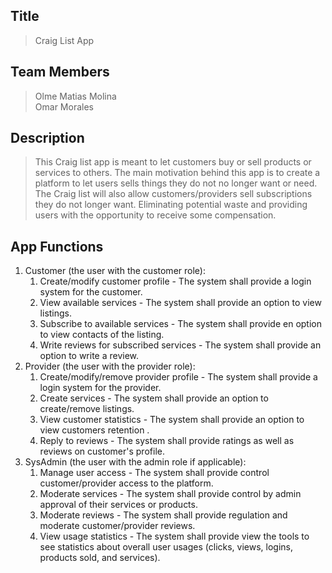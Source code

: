 ## Title
> Craig List App
## Team Members
> Olme Matias Molina \
> Omar Morales
## Description
> This Craig list app is meant to let customers buy or sell products or services to others. The main motivation behind this app is to create a platform to let users sells things they do not no longer want or need. The Craig list will also allow customers/providers sell subscriptions they do not longer want. Eliminating potential waste and providing users with the opportunity to receive some compensation.
## App Functions
1. Customer (the user with the customer role):
    1. Create/modify customer profile - The system shall provide a login system for the customer.
    2. View available services - The system shall provide an option to view listings.
    3. Subscribe to available services - The system shall provide en option to view contacts of the listing.
    4. Write reviews for subscribed services - The system shall provide an option to write a review.
2. Provider (the user with the provider role):
    1. Create/modify/remove provider profile - The system shall provide a login system for the provider.
    2. Create services - The system shall provide an option to create/remove listings.
    3. View customer statistics - The system shall provide an option to view customers retention .
    4. Reply to reviews - The system shall provide ratings as well as reviews on customer's profile.
3. SysAdmin (the user with the admin role if applicable):
    1. Manage user access - The system shall provide control customer/provider access to the platform.
    2. Moderate services - The system shall provide control by admin approval of their services or products.
    3. Moderate reviews - The system shall provide regulation and moderate customer/provider reviews.
    4. View usage statistics - The system shall provide view the tools to see statistics about overall user usages (clicks, views, logins, products sold, and services).